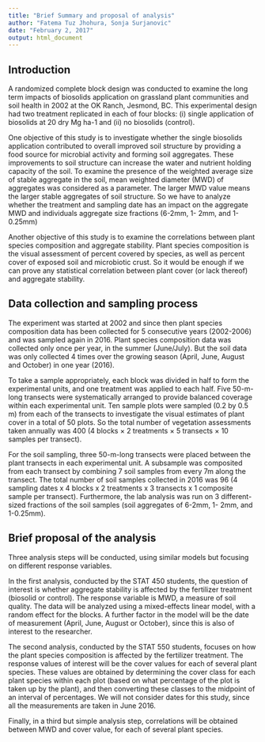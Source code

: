 ```yaml
---
title: "Brief Summary and proposal of analysis"
author: "Fatema Tuz Jhohura, Sonja Surjanovic"
date: "February 2, 2017"
output: html_document
---
```


## Introduction

A randomized complete block design was conducted to examine the long term impacts of biosolids application on grassland plant communities and soil health in 2002 at the OK Ranch, Jesmond, BC. This experimental design had two treatment replicated in each of four blocks: (i) single application of biosolids at 20 dry Mg ha-1 and (ii) no biosolids (control). 

One objective of this study is to investigate whether the single biosolids application contributed to overall improved soil structure by providing a food source for microbial activity and forming soil aggregates. These improvements to soil structure can increase the water and nutrient holding capacity of the soil. To examine the presence of the weighted average size of stable aggregate in the soil, mean weighted diameter (MWD) of aggregates was considered as a parameter. The larger MWD value means the larger stable aggregates of soil structure. So we have to analyze whether the treatment and sampling date has an impact on the aggregate MWD and individuals aggregate size fractions (6-2mm, 1- 2mm, and 1-0.25mm)

Another objective of this study is to examine the correlations between plant species composition and aggregate stability. Plant species composition is the visual assessment of percent covered by species, as well as percent cover of exposed soil and microbiotic crust. So it would be enough if we can prove any statistical correlation between plant cover (or lack thereof) and aggregate stability.


## Data collection and sampling process

The experiment was started at 2002 and since then plant species composition data has been collected for 5 consecutive years (2002-2006) and was sampled again in 2016. Plant species composition data was collected only once per year, in the summer (June/July). But the soil data was only collected 4 times over the growing season (April, June, August and October) in one year (2016).

To take a sample appropriately, each block was divided in half to form the experimental units, and one treatment was applied to each half. Five 50-m-long transects were systematically arranged to provide balanced coverage within each experimental unit. Ten sample plots were sampled (0.2 by 0.5 m) from each of the transects to investigate the visual estimates of plant cover in a total of 50 plots. So the total number of vegetation assessments taken annually was 400 (4 blocks × 2 treatments × 5 transects × 10 samples per transect).

For the soil sampling, three 50-m-long transects were placed between the plant transects in each experimental unit. A subsample was composited from each transect by combining 7 soil samples from every 7m along the transect. The total number of soil samples collected in 2016 was 96 (4 sampling dates x 4 blocks x 2 treatments x 3 transects x 1 composite sample per transect). Furthermore, the lab analysis was run on 3 different-sized fractions of the soil samples (soil aggregates of 6-2mm, 1- 2mm, and 1-0.25mm).

## Brief proposal of the analysis

Three analysis steps will be conducted, using similar models but focusing on different response variables.

In the first analysis, conducted by the STAT 450 students, the question of interest is whether aggregate stability is affected by the fertilizer treatment (biosolid or control). The response variable is MWD, a measure of soil quality. The data will be analyzed using a mixed-effects linear model, with a random effect for the blocks. A further factor in the model will be the date of measurement (April, June, August or October), since this is also of interest to the researcher.

The second analysis, conducted by the STAT 550 students, focuses on how the plant species composition is affected by the fertilizer treatment. The response values of interest will be the cover values for each of several plant species. These values are obtained by determining the cover class for each plant species within each plot (based on what percentage of the plot is taken up by the plant), and then converting these classes to the midpoint of an interval of percentages. We will not consider dates for this study, since all the measurements are taken in June 2016.

Finally, in a third but simple analysis step, correlations will be obtained between MWD and cover value, for each of several plant species.
